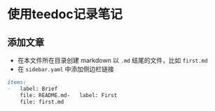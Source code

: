 使用teedoc记录笔记
=====

## 添加文章

* 在本文件所在目录创建 markdown 以  `.md` 结尾的文件，比如 `first.md`  
* 在 `sidebar.yaml` 中添加侧边栏链接  

```markdown
items:  
-   label: Brief  
    file: README.md-   label: First  
    file: first.md  
```


